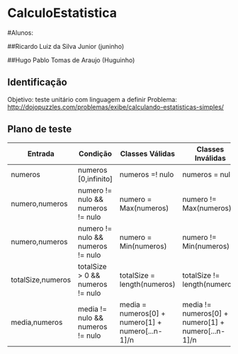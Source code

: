 # CalculoEstatistica

#Alunos:

##Ricardo Luiz da Silva Junior (juninho)

##Hugo Pablo Tomas de Araujo (Huguinho)

## Identificação

Objetivo: teste unitário com linguagem a definir
Problema: http://dojopuzzles.com/problemas/exibe/calculando-estatisticas-simples/

## Plano de teste

| Entrada  | Condição | Classes Válidas | Classes Inválidas |
| ------------- | ------------- | ------------- | ------------- |
| numeros            | numeros [0,infinito]               | numeros =! nulo                      | numeros = nulo               |
| numero,numeros     | numero != nulo && numeros != nulo  | numero = Max(numeros)                | numero != Max(numeros)       |
| numero,numeros     | numero != nulo && numeros != nulo  | numero = Min(numeros)                | numero != Min(numeros)       |
| totalSize,numeros  | totalSize > 0 && numeros != nulo   | totalSize = length(numeros)          | totalSize != length(numeros) |
| media,numeros      | media != nulo && numeros != nulo   | media = numeros[0] + numero[1] + numero[...n-1]/n  | media != numeros[0] + numero[1] + numero[...n-1]/n |
